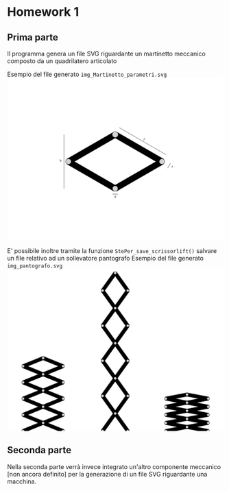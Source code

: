
# Homework 1

## Prima parte

Il programma genera un file SVG riguardante un martinetto meccanico composto da un quadrilatero articolato 

Esempio del file generato `img_Martinetto_parametri.svg`
![](img_Martinetto_parametri.svg)

E' possibile inoltre tramite la funzione `StePer_save_scrissorlift()` salvare un file relativo ad un sollevatore pantografo
Esempio del file generato `img_pantografo.svg`
![](img_pantografo.svg)

## Seconda parte

Nella seconda parte verrà invece integrato un'altro componente meccanico [non ancora definito] per la generazione di un file SVG riguardante una macchina. 
